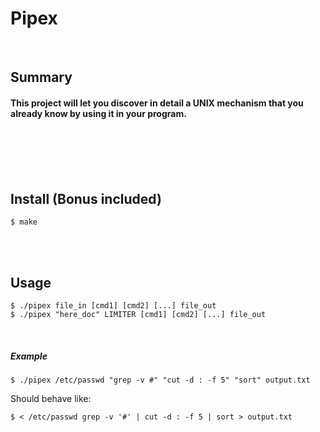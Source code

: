 # Pipex
<br/>

## Summary
#### This project will let you discover in detail a UNIX mechanism that you already know by using it in your program.
<br/><br/><br/><br/>

## Install (Bonus included)
	$ make
<br/><br/>

## Usage
	$ ./pipex file_in [cmd1] [cmd2] [...] file_out
	$ ./pipex "here_doc" LIMITER [cmd1] [cmd2] [...] file_out
<br/>

##### Example
```
$ ./pipex /etc/passwd "grep -v #" "cut -d : -f 5" "sort" output.txt
```
Should behave like:
```
$ < /etc/passwd grep -v '#' | cut -d : -f 5 | sort > output.txt
```

<br/><br/>